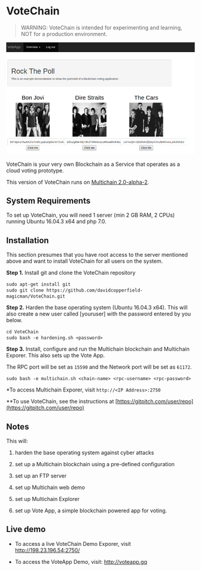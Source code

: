 ﻿VoteChain
==========

> WARNING: VoteChain is intended for experimenting and learning, NOT for a production environment.

![Image of VoteChain](rtp-demo.png)

VoteChain is your very own Blockchain as a Service that operates as a cloud voting prototype.
 
This version of VoteChain runs on [Multichain 2.0-alpha-2](https://github.com/MultiChain).




System Requirements
-------------------

To set up VoteChain, you will need 1 server (min 2 GB RAM, 2 CPUs) 
running Ubuntu 16.04.3 x64 and php 7.0. 


Installation
------------

This section presumes that you have root access to the server mentioned above and want to install VoteChain for all users on the system.

**Step 1.** Install git and clone the VoteChain repository

    sudo apt-get install git
    sudo git clone https://github.com/davidcopperfield-magicman/VoteChain.git

**Step 2.** Harden the base operating system (Ubuntu 16.04.3 x64). This will also create a new user called [youruser] with the password entered by you below.

    cd VoteChain
    sudo bash -e hardening.sh <password>

**Step 3.** Install, configure and run the Multichain blockchain and Multichain Exporer. 
This also sets up the Vote App. 

The RPC port will be set as `15590` and the Network port will be set as `61172`. 


    sudo bash -e multichain.sh <chain-name> <rpc-username> <rpc-password>

*To access Multichain Exporer, visit `http://<IP Address>:2750`

**To use VoteChain, see the instructions at [https://gitpitch.com/user/repo](https://gitpitch.com/user/repo)



Notes
-----

This will:
1. harden the base operating system against cyber attacks

2. set up a Multichain blockchain using a pre-defined configuration

3. set up an FTP server

4. set up Multichain web demo

5. set up Multichain Explorer

6. set up Vote App, a simple blockchain powered app for voting.




Live demo
---------

* To access a live VoteChain Demo Exporer, visit http://198.23.196.54:2750/

* To access the VoteApp Demo, visit: http://voteapp.gq

